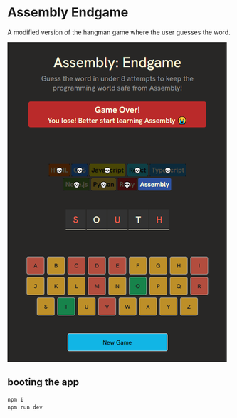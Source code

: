 # Assembly Endgame

A modified version of the hangman game where the user guesses the word.

![Image showing the Assembly Endgame losing screen with languages marked off, a message saying "You Lose", the guess word, and the keyboard underneath it](image.png)

## booting the app

```sh
npm i
npm run dev
```